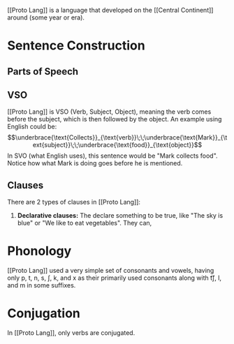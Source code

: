 [[Proto Lang]] is a language that developed on the [[Central Continent]] around (some year or era).

# Sentence Construction

## Parts of Speech

## VSO

[[Proto Lang]] is VSO (Verb, Subject, Object), meaning the verb comes before the subject, which is then followed by the object. An example using English could be:
$$\underbrace{\text{Collects}}_{\text{verb}}\;\;\underbrace{\text{Mark}}_{\text{subject}}\;\;\underbrace{\text{food}}_{\text{object}}$$
In SVO (what English uses), this sentence would be "Mark collects food". Notice how what Mark is doing goes before he is mentioned.

## Clauses

There are 2 types of clauses in [[Proto Lang]]:
1. **Declarative clauses:** The declare something to be true, like "The sky is blue" or "We like to eat vegetables". They can, 

# Phonology

[[Proto Lang]] used a very simple set of consonants and vowels, having only p, t, n, s, ʃ, k, and x as their primarily used consonants along with t͡ʃ, l, and m in some suffixes.

# Conjugation

In [[Proto Lang]], only verbs are conjugated.